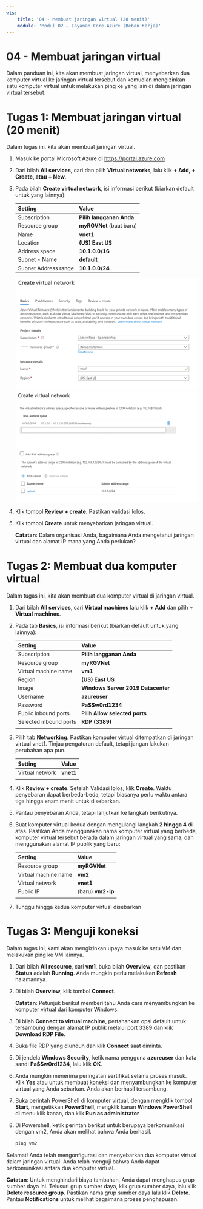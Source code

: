 ```yaml
---
wts:
    title: '04 - Membuat jaringan virtual (20 menit)'
    module: 'Modul 02 – Layanan Core Azure (Beban Kerja)'
---
```

# 04 - Membuat jaringan virtual

Dalam panduan ini, kita akan membuat jaringan virtual, menyebarkan dua komputer virtual ke jaringan virtual tersebut dan kemudian mengizinkan satu komputer virtual untuk melakukan ping ke yang lain di dalam jaringan virtual tersebut.

# Tugas 1: Membuat jaringan virtual (20 menit)

Dalam tugas ini, kita akan membuat jaringan virtual. 

1. Masuk ke portal Microsoft Azure di <a href="https://portal.azure.com" target="_blank"><span style="color: #0066cc;" color="#0066cc">https://portal.azure.com</span></a>

2. Dari bilah **All services**, cari dan pilih **Virtual networks**, lalu klik **+ Add, + Create, atau + New**. 

3. Pada bilah **Create virtual network**, isi informasi berikut (biarkan default untuk yang lainnya):

    | Setting | Value | 
    | --- | --- |
    | Subscription | **Pilih langganan Anda** |
    | Resource group | **myRGVNet** (buat baru) |
    | Name | **vnet1** |
    | Location | **(US) East US** |
    | Address space |**10.1.0.0/16** |
    | Subnet - Name | **default** |
    | Subnet Address range | **10.1.0.0/24** |

    ![Cuplikan layar dari langkah "Dasar" dari bilah Create virtual network dengan bidang default.](../images/0301a.png)
    ![Cuplikan layar dari langkah "IP Addresses" dari bilah Create virtual network dengan bidang default.](../images/0301b.png)

5. Klik tombol **Review + create**. Pastikan validasi lolos.

6. Klik tombol **Create** untuk menyebarkan jaringan virtual. 

    **Catatan**: Dalam organisasi Anda, bagaimana Anda mengetahui jaringan virtual dan alamat IP mana yang Anda perlukan?

# Tugas 2: Membuat dua komputer virtual

Dalam tugas ini, kita akan membuat dua komputer virtual di jaringan virtual. 

1. Dari bilah **All services**, cari **Virtual machines** lalu klik **+ Add** dan pilih **+ Virtual machines**. 

2. Pada tab **Basics**, isi informasi berikut (biarkan default untuk yang lainnya):

   | Setting | Value | 
   | --- | --- |
   | Subscription | **Pilih langganan Anda**  |
   | Resource group |  **myRGVNet** |
   | Virtual machine name | **vm1**|
   | Region | **(US) East US** |
   | Image | **Windows Server 2019 Datacenter** |
   | Username| **azureuser** |
   | Password| **Pa$$w0rd1234** |
   | Public inbound ports| Pilih **Allow selected ports**  |
   | Selected inbound ports| **RDP (3389)** |
   |||

3. Pilih tab **Networking**. Pastikan komputer virtual ditempatkan di jaringan virtual vnet1. Tinjau pengaturan default, tetapi jangan lakukan perubahan apa pun. 

   | Setting | Value | 
   | --- | --- |
   | Virtual network | **vnet1** |
   |||

4. Klik **Review + create**. Setelah Validasi lolos, klik **Create**. Waktu penyebaran dapat berbeda-beda, tetapi biasanya perlu waktu antara tiga hingga enam menit untuk disebarkan.

5. Pantau penyebaran Anda, tetapi lanjutkan ke langkah berikutnya. 

6. Buat komputer virtual kedua dengan mengulangi langkah **2 hingga 4** di atas. Pastikan Anda menggunakan nama komputer virtual yang berbeda, komputer virtual tersebut berada dalam jaringan virtual yang sama, dan menggunakan alamat IP publik yang baru:

    | Setting | Value |
    | --- | --- |
    | Resource group | **myRGVNet** |
    | Virtual machine name |  **vm2** |
    | Virtual network | **vnet1** |
    | Public IP | (baru) **vm2-ip** |
    |||

7. Tunggu hingga kedua komputer virtual disebarkan 

# Tugas 3: Menguji koneksi 

Dalam tugas ini, kami akan mengizinkan upaya masuk ke satu VM dan melakukan ping ke VM lainnya. 

1. Dari bilah **All resource**, cari **vm1**, buka bilah **Overview**, dan pastikan **Status** adalah **Running**. Anda mungkin perlu melakukan **Refresh** halamannya.

2. Di bilah **Overview**, klik tombol **Connect**.

    **Catatan**: Petunjuk berikut memberi tahu Anda cara menyambungkan ke komputer virtual dari komputer Windows. 

3. Di bilah **Connect to virtual machine**, pertahankan opsi default untuk tersambung dengan alamat IP publik melalui port 3389 dan klik **Download RDP File**.

4. Buka file RDP yang diunduh dan klik **Connect** saat diminta. 

5. Di jendela **Windows Security**, ketik nama pengguna **azureuser** dan kata sandi **Pa$$w0rd1234**, lalu klik **OK**.

6. Anda mungkin menerima peringatan sertifikat selama proses masuk. Klik **Yes** atau untuk membuat koneksi dan menyambungkan ke komputer virtual yang Anda sebarkan. Anda akan berhasil tersambung.

7. Buka perintah PowerShell di komputer virtual, dengan mengklik tombol **Start**, mengetikkan **PowerShell**, mengklik kanan **Windows PowerShell** di menu klik kanan, dan klik **Run as administrator**

8. Di Powershell, ketik perintah berikut untuk berupaya berkomunikasi dengan vm2, Anda akan melihat bahwa Anda berhasil.

   ```PowerShell
   ping vm2
   ```

Selamat! Anda telah mengonfigurasi dan menyebarkan dua komputer virtual dalam jaringan virtual. Anda telah menguji bahwa Anda dapat berkomunikasi antara dua komputer virtual. 

**Catatan**: Untuk menghindari biaya tambahan, Anda dapat menghapus grup sumber daya ini. Telusuri grup sumber daya, klik grup sumber daya, lalu klik **Delete resource group**. Pastikan nama grup sumber daya lalu klik **Delete**. Pantau **Notifications** untuk melihat bagaimana proses penghapusan.
